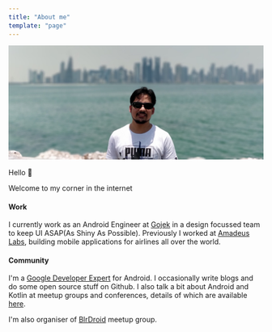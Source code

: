 ```yaml
---
title: "About me"
template: "page"
---
```


![](/static/about.jpg)

Hello 👋

Welcome to my corner in the internet

#### Work
I currently work as an Android Engineer at [Gojek](https://www.gojek.io/) in a design focussed team to 
keep UI ASAP(As Shiny As Possible). Previously I worked at [Amadeus Labs](http://www.amadeus.in/), 
building mobile applications for airlines all over the world.

#### Community
I'm a [Google Developer Expert](https://developers.google.com/community/experts/directory/profile/profile-jitin-sharma) 
for Android. I occasionally write blogs and do some open source stuff on Github. I also talk a bit about Android and Kotlin at 
meetup groups and conferences, details of which are available [here](/pages/presentations).

I'm also organiser of [BlrDroid](https://www.meetup.com/en-AU/blrdroid/) meetup group.